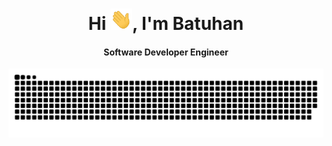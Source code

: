 <div align="center">
<h1 align="center">Hi <img width="35" src="https://github.com/batuhankucukyildiz/batuhankucukyildiz/blob/master/waving.gif">, I'm Batuhan</h1>
<h4 align="center">Software Developer Engineer</h4>
</div>

<div align="center">
  <a href="https://www.linkedin.com/in/batuhankucukyildiz/">
  <img  src="https://github.com/1999AZZAR/1999AZZAR/blob/main/resources/img/grid-snake.svg"
       alt="snake" /></a>
</div>
